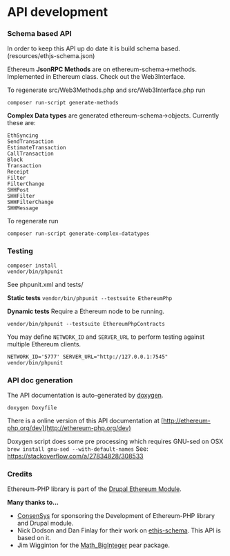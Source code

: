 # API development

### Schema based API

In order to keep this API up do date it is build schema based.
(resources/ethjs-schema.json)

Ethereum **JsonRPC Methods** are on ethereum-schema->methods. Implemented in Ethereum class.
Check out the Web3Interface.

To regenerate src/Web3Methods.php and src/Web3Interface.php run

```
composer run-script generate-methods
```


**Complex Data types**
are generated  ethereum-schema->objects.
Currently these are:

```
EthSyncing
SendTransaction
EstimateTransaction
CallTransaction
Block
Transaction
Receipt
Filter
FilterChange
SHHPost
SHHFilter
SHHFilterChange
SHHMessage
```

To regenerate run

```
composer run-script generate-complex-datatypes
```


### Testing

```
composer install
vendor/bin/phpunit
```

See phpunit.xml and tests/

**Static tests**
`vendor/bin/phpunit --testsuite EthereumPhp`

**Dynamic tests**
Require a Ethereum node to be running.

`vendor/bin/phpunit --testsuite EthereumPhpContracts`

You may define `NETWORK_ID` and `SERVER_URL` to perform testing against multiple Ethereum clients.

```
NETWORK_ID='5777' SERVER_URL="http://127.0.0.1:7545" vendor/bin/phpunit
```


### API doc generation

The API documentation is auto-generated by [doxygen](http://www.stack.nl/~dimitri/doxygen/).

```
doxygen Doxyfile
```

There is a online version of this API documentation at [http://ethereum-php.org/dev](http://ethereum-php.org/dev)

Doxygen script does some pre processing which requires GNU-sed on OSX
``` brew install gnu-sed --with-default-names```
See: https://stackoverflow.com/a/27834828/308533


### Credits

Ethereum-PHP library is part of the [Drupal Ethereum Module](https://www.drupal.org/project/ethereum).

**Many thanks to...**

* [ConsenSys](https://consensys.net) for sponsoring the Development of Ethereum-PHP library and Drupal module.
* Nick Dodson and Dan Finlay for their work on [ethjs-schema](https://github.com/digitaldonkey/ethjs-schema). This API is based on it.
* Jim Wigginton for the [Math_BigInteger](https://pear.php.net/package/Math_BigInteger/docs/latest/Math_BigInteger/Math_BigInteger.html) pear package.

